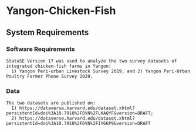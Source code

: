 # Yangon-Chicken-Fish
## System Requirements
### Software Requirements
    StataSE Version 17 was used to analyze the two survey datasets of integrated chicken-fish farms in Yangon:
      1) Yangon Peri-urban Livestock Survey 2019; and 2) Yangon Peri-Urban Poultry Farmer Phone Survey 2020.
### Data    
    The two datasets are published on: 
      1) https://dataverse.harvard.edu/dataset.xhtml?persistentId=doi%3A10.7910%2FDVN%2FLKAQYF&version=DRAFT; 
      2) https://dataverse.harvard.edu/dataset.xhtml?persistentId=doi%3A10.7910%2FDVN%2FIY66P9&version=DRAFT
